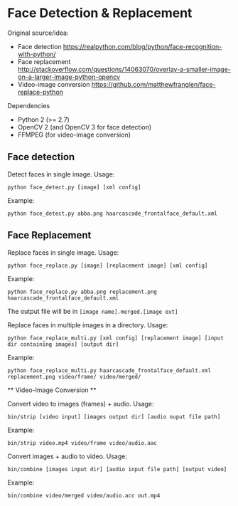 # Face Detection & Replacement

Original source/idea:
* Face detection https://realpython.com/blog/python/face-recognition-with-python/
* Face replacement http://stackoverflow.com/questions/14063070/overlay-a-smaller-image-on-a-larger-image-python-opencv
* Video-image conversion https://github.com/matthewfranglen/face-replace-python

Dependencies
* Python 2 (>= 2.7)
* OpenCV 2 (and OpenCV 3 for face detection)
* FFMPEG (for video-image conversion)

## Face detection

Detect faces in single image. Usage:
```
python face_detect.py [image] [xml config]
```
Example:
```
python face_detect.py abba.png haarcascade_frontalface_default.xml
```

## Face Replacement

Replace faces in single image. Usage:
```
python face_replace.py [image] [replacement image] [xml config]
```
Example:
```
python face_replace.py abba.png replacement.png haarcascade_frontalface_default.xml
```
The output file will be in `[image name].merged.[image ext]`

Replace faces in multiple images in a directory. Usage:
```
python face_replace_multi.py [xml config] [replacement image] [input dir containing images] [output dir]
```
Example:
```
python face_replace_multi.py haarcascade_frontalface_default.xml replacement.png video/frame/ video/merged/
```

** Video-Image Conversion **

Convert video to images (frames) + audio. Usage:
```
bin/strip [video input] [images output dir] [audio ouput file path]
```
Example:
```
bin/strip video.mp4 video/frame video/audio.aac
```

Convert images + audio to video. Usage:
```
bin/combine [images input dir] [audio input file path] [output video]
```
Example:
```
bin/combine video/merged video/audio.acc out.mp4
```
